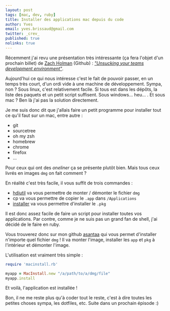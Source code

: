 ```yaml
---
layout: post
tags: [mac, dev, ruby]
title: Installer des applications mac depuis du code
author: Yves
email: yves.brissaud@gmail.com
twitter: _crev_
published: true
nolinks: true
---
```


Récemment j'ai revu une présentation très intéressante (ça fera l'objet d'un prochain billet) de [Zach Holman][holman] (Github) : _["Unsucking your teams development environment"][unsucking]_.

Aujourd'hui ce qui nous intéresse c'est le fait de pouvoir passer, en un temps très court, d'un ordi vide à une machine de développement. Sympa, non ?
Sous linux, c'est relativement facile. Si tous est dans les dépôts, la liste des paquets et un petit script suffisent. Sous windows... heu... . Et sous mac ? Ben là j'ai pas la solution directement.

Je me suis donc dit que j'allais faire un petit programme pour installer tout ce qu'il faut sur un mac, entre autre :

* git
* sourcetree
* oh my zsh
* homebrew
* chrome
* firefox
* ...

Pour ceux qui ont des _oneliner_ ça se présente plutôt bien. Mais tous ceux livrés en images `dmg` on fait comment ?

En réalité c'est très facile, il vous suffit de trois commandes :

- [hdiutil][] va vous permettre de monter / démonter le fichier `dmg`
- cp va vous permettre de copier le `.app` dans `/Applications`
- [installer][] va vous permettre d'installer le `.pkg`

Il est donc assez facile de faire un script pour installer toutes vos applications.
Par contre, comme je ne suis pas un grand fan de shell, j'ai décidé de le faire en ruby.

Vous trouverez donc sur mon github [asantaa][] qui vous permet d'installer n'importe quel fichier `dmg` ! Il va monter l'image, installer les `app` et `pkg` à l'intérieur et démonter l'image.

L'utilisation est vraiment très simple :

```ruby
require 'macinstall.rb'

myapp = MacInstall.new "/a/path/to/a/dmg/file"
myapp.install
```

Et voilà, l'application est installée !

Bon, il ne me reste plus qu'à coder tout le reste, c'est à dire toutes les petites choses sympa, les dotfiles, etc. Suite dans un prochain épisode :)


[holman]: http://zachholman.com/
[unsucking]: https://speakerdeck.com/holman/unsucking-your-teams-development-environment
[hdiutil]: http://developer.apple.com/library/mac/#documentation/Darwin/Reference/ManPages/man1/hdiutil.1.html
[installer]: https://developer.apple.com/library/mac/#documentation/Darwin/Reference/ManPages/man8/installer.8.html
[asantaa]: https://github.com/eunomie/asantaa
